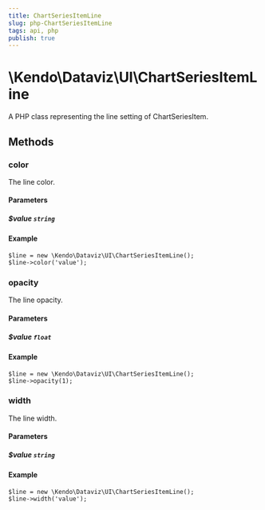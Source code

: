 ```yaml
---
title: ChartSeriesItemLine
slug: php-ChartSeriesItemLine
tags: api, php
publish: true
---
```


# \Kendo\Dataviz\UI\ChartSeriesItemLine

A PHP class representing the line setting of ChartSeriesItem.


## Methods

### color
The line color.
#### Parameters

##### $value `string`



#### Example 
    $line = new \Kendo\Dataviz\UI\ChartSeriesItemLine();
    $line->color('value');

### opacity
The line opacity.
#### Parameters

##### $value `float`



#### Example 
    $line = new \Kendo\Dataviz\UI\ChartSeriesItemLine();
    $line->opacity(1);

### width
The line width.
#### Parameters

##### $value `string`



#### Example 
    $line = new \Kendo\Dataviz\UI\ChartSeriesItemLine();
    $line->width('value');

